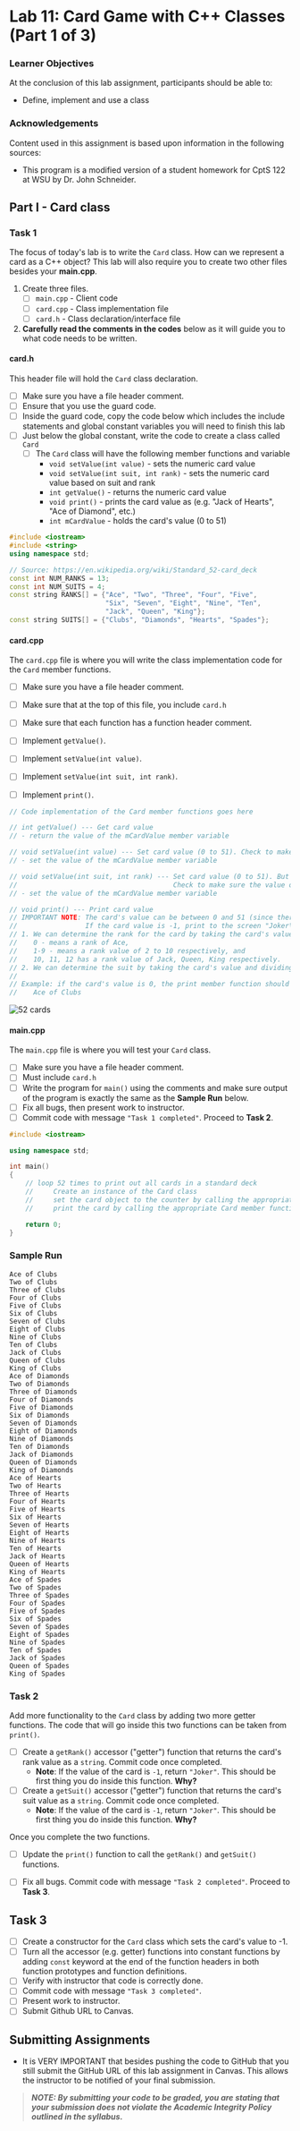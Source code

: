 # Lab 11: Card Game with C++ Classes (Part 1 of 3)


### Learner Objectives
At the conclusion of this lab assignment, participants should be able to:
* Define, implement and use a class 

### Acknowledgements
Content used in this assignment is based upon information in the following sources:
* This program is a modified version of a student homework for CptS 122 at WSU by Dr. John Schneider.


## Part I - Card class

### Task 1
The focus of today's lab is to write the `Card` class. How can we represent a card as a C++ object? This lab will also require you to create two other files besides your **main.cpp**.

1. Create three files.
    - [ ] `main.cpp` - Client code
    - [ ] `card.cpp` - Class implementation file
    - [ ] `card.h` - Class declaration/interface file
    
2. **Carefully read the comments in the codes** below as it will guide you to what code needs to be written.

#### card.h
This header file will hold the `Card` class declaration.
- [ ] Make sure you have a file header comment.
- [ ] Ensure that you use the guard code. 
- [ ] Inside the guard code, copy the code below which includes the include statements and global constant variables you will need to finish this lab
- [ ] Just below the global constant, write the code to create a class called `Card`
    - [ ] The `Card` class will have the following member functions and variable
        * `void setValue(int value)` - sets the numeric card value
        * `void setValue(int suit, int rank)` - sets the numeric card value based on suit and rank
        * `int getValue()` - returns the numeric card value
        * `void print()` - prints the card value as (e.g. "Jack of Hearts", "Ace of Diamond", etc.)
        * `int mCardValue` - holds the card's value (0 to 51)

```cpp
#include <iostream>
#include <string>
using namespace std;

// Source: https://en.wikipedia.org/wiki/Standard_52-card_deck
const int NUM_RANKS = 13;
const int NUM_SUITS = 4;
const string RANKS[] = {"Ace", "Two", "Three", "Four", "Five", 
                        "Six", "Seven", "Eight", "Nine", "Ten",
                        "Jack", "Queen", "King"};
const string SUITS[] = {"Clubs", "Diamonds", "Hearts", "Spades"};
```

#### card.cpp
The `card.cpp` file is where you will write the class implementation code for the `Card` member functions. 
- [ ] Make sure you have a file header comment.
- [ ] Make sure that at the top of this file, you include `card.h`
- [ ] Make sure that each function has a function header comment.

- [ ] Implement `getValue()`.
- [ ] Implement `setValue(int value)`. 
- [ ] Implement `setValue(int suit, int rank)`. 
- [ ] Implement `print()`. 

```cpp
// Code implementation of the Card member functions goes here

// int getValue() --- Get card value
// - return the value of the mCardValue member variable

// void setValue(int value) --- Set card value (0 to 51). Check to make sure value is valid. If invalid, set value to -1.
// - set the value of the mCardValue member variable

// void setValue(int suit, int rank) --- Set card value (0 to 51). But you have to convert the value of suit and rank to 0 to 51.
//                                       Check to make sure the value of suit and rank are valid values suit (0 to 3) and rank (0 to 12)
// - set the value of the mCardValue member variable

// void print() --- Print card value
// IMPORTANT NOTE: The card's value can be between 0 and 51 (since there are 52 cards in the standard deck). 
//                 If the card value is -1, print to the screen "Joker\n"
// 1. We can determine the rank for the card by taking the card's value modulo by NUM_RANKS. That yields a result between 0 and 12, where
//    0 - means a rank of Ace, 
//    1-9 - means a rank value of 2 to 10 respectively, and 
//    10, 11, 12 has a rank value of Jack, Queen, King respectively.
// 2. We can determine the suit by taking the card's value and dividing by a NUM_RANKS (which yields a result between 0 and 3).
//
// Example: if the card's value is 0, the print member function should print
//    Ace of Clubs
```

![52 cards](assets/52cards.jpg)

#### main.cpp
The `main.cpp` file is where you will test your `Card` class. 
- [ ] Make sure you have a file header comment.
- [ ] Must include `card.h`
- [ ] Write the program for `main()` using the comments and make sure output of the program is exactly the same as the **Sample Run** below.
- [ ] Fix all bugs, then present work to instructor.
- [ ] Commit code with message `"Task 1 completed"`. Proceed to **Task 2**.
```cpp
#include <iostream>

using namespace std;

int main()
{
    // loop 52 times to print out all cards in a standard deck
    //     Create an instance of the Card class
    //     set the card object to the counter by calling the appropriate Card member function
    //     print the card by calling the appropriate Card member function

    return 0;
}
```

### Sample Run
```
Ace of Clubs
Two of Clubs
Three of Clubs
Four of Clubs
Five of Clubs
Six of Clubs
Seven of Clubs
Eight of Clubs
Nine of Clubs
Ten of Clubs
Jack of Clubs
Queen of Clubs
King of Clubs
Ace of Diamonds
Two of Diamonds
Three of Diamonds
Four of Diamonds
Five of Diamonds
Six of Diamonds
Seven of Diamonds
Eight of Diamonds
Nine of Diamonds
Ten of Diamonds
Jack of Diamonds
Queen of Diamonds
King of Diamonds
Ace of Hearts
Two of Hearts
Three of Hearts
Four of Hearts
Five of Hearts
Six of Hearts
Seven of Hearts
Eight of Hearts
Nine of Hearts
Ten of Hearts
Jack of Hearts
Queen of Hearts
King of Hearts
Ace of Spades
Two of Spades
Three of Spades
Four of Spades
Five of Spades
Six of Spades
Seven of Spades
Eight of Spades
Nine of Spades
Ten of Spades
Jack of Spades
Queen of Spades
King of Spades
```

### Task 2
Add more functionality to the `Card` class by adding two more getter functions. The code that will go inside this two functions can be taken from `print()`.
- [ ] Create a `getRank()` accessor ("getter") function that returns the card's rank value as a `string`. Commit code once completed.
    * **Note**: If the value of the card is `-1`, return `"Joker"`. This should be first thing you do inside this function. **Why?**
- [ ] Create a `getSuit()` accessor ("getter") function that returns the card's suit value as a `string`. Commit code once completed.
    * **Note**: If the value of the card is `-1`, return `"Joker"`. This should be first thing you do inside this function. **Why?**

Once you complete the two functions.
- [ ] Update the `print()` function to call the `getRank()` and `getSuit()` functions.
- [ ] Fix all bugs. Commit code with message `"Task 2 completed"`. Proceed to **Task 3**.


## Task 3 
- [ ] Create a constructor for the `Card` class which sets the card's value to -1. 
- [ ] Turn all the accessor (e.g. getter) functions into constant functions by adding `const` keyword at the end of the function headers in both function prototypes and function definitions.
- [ ] Verify with instructor that code is correctly done.
- [ ] Commit code with message `"Task 3 completed"`.
- [ ] Present work to instructor.
- [ ] Submit Github URL to Canvas.

## Submitting Assignments
* It is VERY IMPORTANT that besides pushing the code to GitHub that you still submit the GitHub URL of this lab assignment in Canvas. This allows the instructor to be notified of your final submission.

> **_NOTE: By submitting your code to be graded, you are stating that your submission does not violate the Academic Integrity Policy outlined in the syllabus._**

